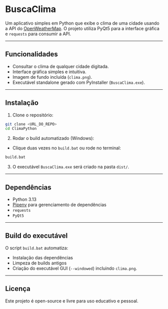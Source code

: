 # BuscaClima

Um aplicativo simples em Python que exibe o clima de uma cidade usando a API do [OpenWeatherMap](https://openweathermap.org/api). O projeto utiliza PyQt5 para a interface gráfica e `requests` para consumir a API.  

---

## Funcionalidades
- Consultar o clima de qualquer cidade digitada.
- Interface gráfica simples e intuitiva.
- Imagem de fundo incluída (`clima.png`).
- Executável standalone gerado com PyInstaller (`BuscaClima.exe`).

---

## Instalação

1. Clone o repositório:  
```bash
git clone <URL_DO_REPO>
cd ClimaPython
```

2. Rodar o build automatizado (Windows):  
- Clique duas vezes no `build.bat` ou rode no terminal:  
```bat
build.bat
```

3. O executável `BuscaClima.exe` será criado na pasta `dist/`.

---

## Dependências
- Python 3.13  
- [Pipenv](https://pipenv.pypa.io/) para gerenciamento de dependências  
- `requests`  
- `PyQt5`  

---

## Build do executável
O script `build.bat` automatiza:
- Instalação das dependências
- Limpeza de builds antigos
- Criação do executável GUI (`--windowed`) incluindo `clima.png`.

---

## Licença
Este projeto é open-source e livre para uso educativo e pessoal.
```
